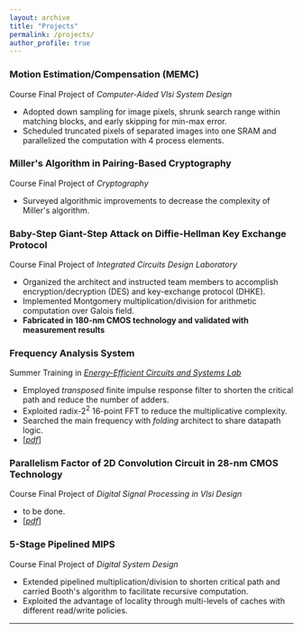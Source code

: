 ```yaml
---
layout: archive
title: "Projects"
permalink: /projects/
author_profile: true
---
```


### Motion Estimation/Compensation (MEMC)  
Course Final Project of *Computer-Aided Vlsi System Design*  
- Adopted down sampling for image pixels, shrunk search range within matching blocks, and early skipping for min-max error.  
- Scheduled truncated pixels of separated images into one SRAM and parallelized the computation with 4 process elements.  

### Miller's Algorithm in Pairing-Based Cryptography  
Course Final Project of *Cryptography*  
- Surveyed algorithmic improvements to decrease the complexity of Miller's algorithm.  

### Baby-Step Giant-Step Attack on Diffie-Hellman Key Exchange Protocol  
Course Final Project of *Integrated Circuits Design Laboratory*  
- Organized the architect and instructed team members to accomplish encryption/decryption (DES) and key-exchange protocol (DHKE).  
- Implemented Montgomery multiplication/division for arithmetic computation over Galois field.  
- **Fabricated in 180-nm CMOS technology and validated with measurement results**  

### Frequency Analysis System  
Summer Training in [*Energy-Efficient Circuits and Systems Lab*](https://sites.google.com/eecs.ee.ntu.edu.tw/eecslab)  
- Employed *transposed* finite impulse response filter to shorten the critical path and reduce the number of adders.  
- Exploited radix-$2^2$ 16-point FFT to reduce the multiplicative complexity.  
- Searched the main frequency with *folding* architect to share datapath logic.  
- [[*pdf*]](https://pojenchen.github.io/files/fft.pdf)  

### Parallelism Factor of 2D Convolution Circuit in 28-nm CMOS Technology  
Course Final Project of *Digital Signal Processing in Vlsi Design*  
- to be done.  
- [[*pdf*]](https://pojenchen.github.io/files/conv.pdf)  

### 5-Stage Pipelined MIPS  
Course Final Project of *Digital System Design*  
- Extended pipelined multiplication/division to shorten critical path and carried Booth's algorithm to facilitate recursive computation.  
- Exploited the advantage of locality through multi-levels of caches with different read/write policies.  

---
